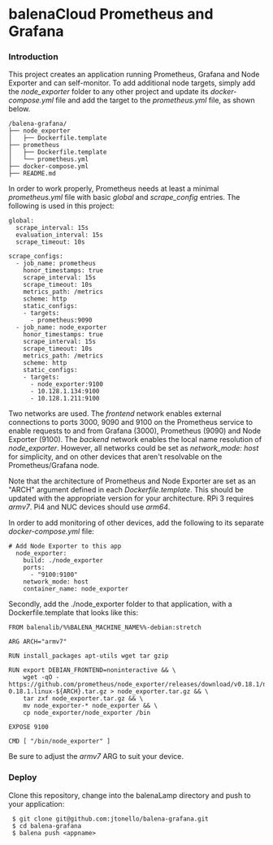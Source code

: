 balenaCloud Prometheus and Grafana
===================================

### Introduction
This project creates an application running Prometheus, Grafana and Node Exporter and can self-monitor. To add additional node targets, simply add the _node_exporter_ folder to any other project and update its _docker-compose.yml_ file and add the target to the _prometheus.yml_ file, as shown below.

```
/balena-grafana/
├── node_exporter
│   ├── Dockerfile.template
├── prometheus
│   ├── Dockerfile.template
│   └── prometheus.yml
├── docker-compose.yml
├── README.md
```

In order to work properly, Prometheus needs at least a minimal _prometheus.yml_ file with basic _global_ and _scrape_config_ entries. The following is used in this project:

```
global:
  scrape_interval: 15s
  evaluation_interval: 15s
  scrape_timeout: 10s

scrape_configs:
  - job_name: prometheus
    honor_timestamps: true
    scrape_interval: 15s
    scrape_timeout: 10s
    metrics_path: /metrics
    scheme: http
    static_configs:
    - targets:
      - prometheus:9090
  - job_name: node_exporter
    honor_timestamps: true
    scrape_interval: 15s
    scrape_timeout: 10s
    metrics_path: /metrics
    scheme: http
    static_configs:
    - targets:
      - node_exporter:9100
      - 10.128.1.134:9100
      - 10.128.1.211:9100
```      

Two networks are used. The _frontend_ network enables external connections to ports 3000, 9090 and 9100 on the Prometheus service to enable requests to and from Grafana (3000), Prometheus (9090) and Node Exporter (9100). The _backend_ network enables the local name resolution of _node_exporter_. However, all networks could be set as _network_mode: host_ for simplicity, and on other devices that aren't resolvable on the Prometheus/Grafana node.

Note that the architecture of Prometheus and Node Exporter are set as an "ARCH" argument defined in each _Dockerfile.template_. This should be updated with the appropriate version for your architecture. RPi 3 requires _armv7_. Pi4 and NUC devices should use _arm64_. 

In order to add monitoring of other devices, add the following to its separate _docker-compose.yml_ file:

```
# Add Node Exporter to this app    
  node_exporter:
    build: ./node_exporter
    ports:
      - "9100:9100"
    network_mode: host
    container_name: node_exporter
```
Secondly, add the ./node_exporter folder to that application, with a Dockerfile.template that looks like this:

```
FROM balenalib/%%BALENA_MACHINE_NAME%%-debian:stretch

ARG ARCH="armv7"

RUN install_packages apt-utils wget tar gzip

RUN export DEBIAN_FRONTEND=noninteractive && \
    wget -qO - https://github.com/prometheus/node_exporter/releases/download/v0.18.1/node_exporter-0.18.1.linux-${ARCH}.tar.gz > node_exporter.tar.gz && \
    tar zxf node_exporter.tar.gz && \
    mv node_exporter-* node_exporter && \
    cp node_exporter/node_exporter /bin 

EXPOSE 9100

CMD [ "/bin/node_exporter" ]
```
Be sure to adjust the _armv7_ ARG to suit your device.

### Deploy
Clone this repository, change into the balenaLamp directory and push to your application:

```
 $ git clone git@github.com:jtonello/balena-grafana.git
 $ cd balena-grafana
 $ balena push <appname>
```


